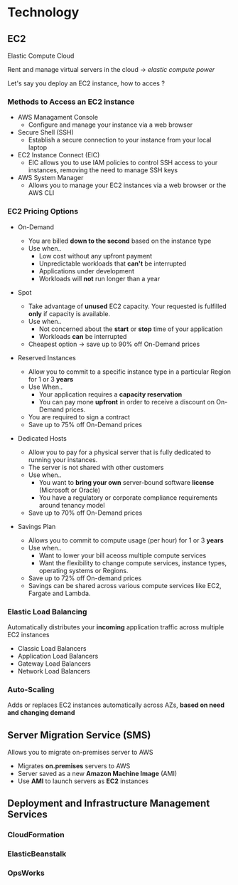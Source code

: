 # Technology

## EC2

Elastic Compute Cloud

Rent and manage virtual servers in the cloud -> *elastic compute power*

Let's say you deploy an EC2 instance, how to acces ?

### Methods to Access an EC2 instance

* AWS Managament Console
    * Configure and manage your instance via a web browser
* Secure Shell (SSH)
    * Establish a secure connection to your instance from your local laptop
* EC2 Instance Connect (EIC)
    * EIC allows you to use IAM policies to control SSH access to your instances, removing the need to manage SSH keys
* AWS System Manager
    * Allows you to manage your EC2 instances via a web browser or the AWS CLI

### EC2 Pricing Options

* On-Demand
    * You are billed **down to the second** based on the instance type
    * Use when..
        * Low cost without any upfront payment
        * Unpredictable workloads that **can't** be interrupted
        * Applications under development
        * Workloads will **not** run longer than a year

* Spot
    * Take advantage of **unused** EC2 capacity. Your requested is fulfilled **only** if capacity is available.
    * Use when..
        * Not concerned about the **start** or **stop** time of your application
        * Workloads **can** be interrupted
    * Cheapest option -> save up to 90% off On-Demand prices

* Reserved Instances
    * Allow you to commit to a specific instance type in a particular Region for 1 or 3 **years**
    * Use When..
        * Your application requires a **capacity reservation**
        * You can pay mone **upfront** in order to receive a discount on On-Demand prices.
    * You are required to sign a contract
    * Save up to 75% off On-Demand prices

* Dedicated Hosts
    * Allow you to pay for a physical server that is fully dedicated to running your instances.
    * The server is not shared with other customers
    * Use when..
        * You want to **bring your own** server-bound software **license** (Microsoft or Oracle)
        * You have a regulatory or corporate compliance requirements around tenancy model
    * Save up to 70% off On-Demand prices

* Savings Plan
    * Allows you to commit to compute usage (per hour) for 1 or 3 **years**
    * Use when..
        * Want to lower your bill aceoss multiple compute services
        * Want the flexibility to change compute services, instance types, operating systems or Regions.
    * Save up to 72% off On-demand prices
    * Savings can be shared across various compute services like EC2, Fargate and Lambda.

### Elastic Load Balancing

Automatically distributes your **incoming** application traffic across multiple EC2 instances

* Classic Load Balancers
* Application Load Balancers
* Gateway Load Balancers
* Network Load Balancers

### Auto-Scaling

Adds or replaces EC2 instances automatically across AZs, **based on need and changing demand**


## Server Migration Service (SMS)

Allows you to migrate on-premises server to AWS

* Migrates **on.premises** servers to AWS
* Server saved as a new **Amazon Machine Image** (AMI)
* Use **AMI** to launch servers as **EC2** instances

## Deployment and Infrastructure Management Services

### CloudFormation



### ElasticBeanstalk



### OpsWorks


